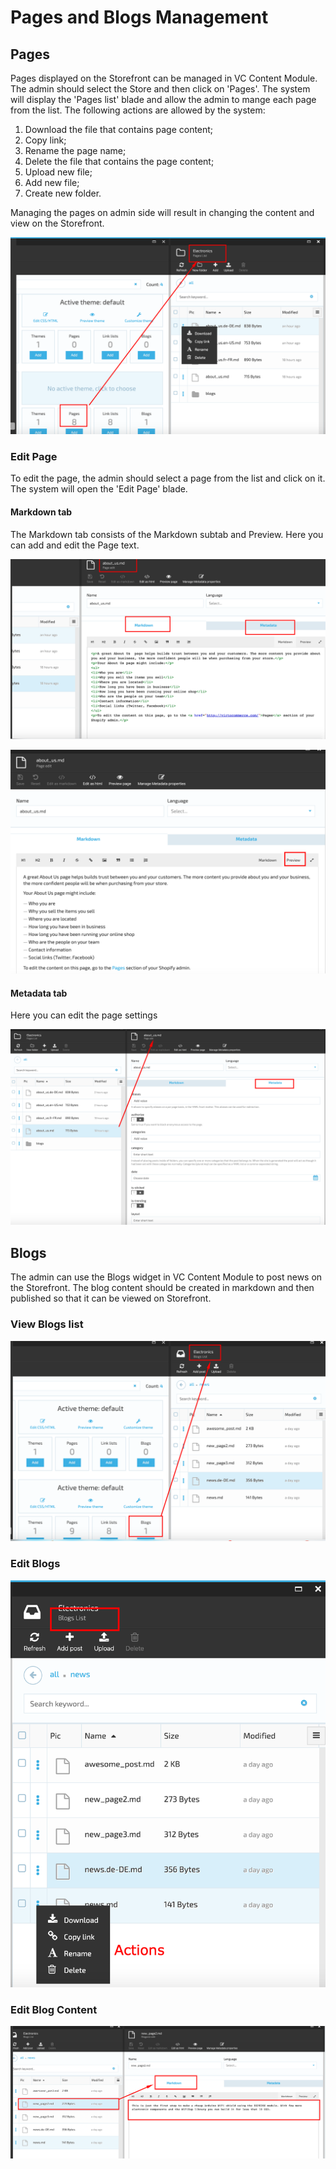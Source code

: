 # Pages and Blogs Management

## Pages

Pages displayed on the Storefront can be managed in VC Content Module. The admin should select the Store and then click on 'Pages'. The system will display the 'Pages list' blade and allow the admin to mange each page from the list. The following actions are allowed by the system:

1. Download the file that contains page content;
1. Copy link;
1. Rename the page name;
1. Delete the file that contains the page content;
1. Upload new file;
1. Add new file;
1. Create new folder.

Managing the pages on admin side will result in changing the content and view on the Storefront.

![Manage pages](media/screen-manage-pages.png)

### Edit Page

To edit the page, the admin should select a page from the list and click on it. The system will open the 'Edit Page' blade.

#### Markdown tab

The Markdown tab consists of the Markdown subtab and Preview. Here you can add and edit the Page text.

![Edit Pages](media/screen-edit-page.png)

![Preview text](media/screen-markdown-preview.png)

#### Metadata tab

Here you can edit the page settings

![Metadata](media/screen-metadata.png)

## Blogs

The admin can use the Blogs widget in VC Content Module to post news on the Storefront. The blog content should be created in markdown and then published so that it can be viewed on Storefront.

### View Blogs list

![Blogs](media/screen-blogs.png)

### Edit Blogs

![Edit Blogs](media/screen-edit-blogs.png)

### Edit Blog Content

![Blogs Content](media/screen-blogs-content.png)
